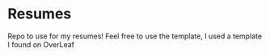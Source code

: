 # Resumes
Repo to use for my resumes! Feel free to use the template, I used a template I found on OverLeaf
